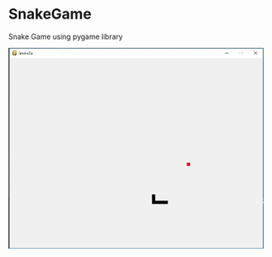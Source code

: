 # SnakeGame
Snake Game using pygame library

![alt text](https://github.com/punman/SnakeGame/blob/master/snake.jpg)
